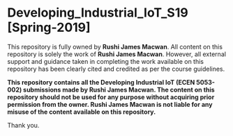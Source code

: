 # Developing_Industrial_IoT_S19 [Spring-2019]

This repository is fully owned by **Rushi James Macwan**. All content on this repository is solely the work of **Rushi James Macwan**. However, all external support and guidance taken in completing the work available on this repository has been clearly cited and credited as per the course guidelines.

**This repository contains all the Developing Industrial IoT (ECEN 5053-002) submissions made by Rushi James Macwan. The content on this repository should not be used for any purpose without acquiring prior permission from the owner. Rushi James Macwan is not liable for any misuse of the content available on this repository.** 

Thank you.
